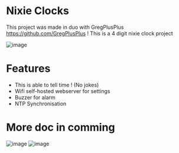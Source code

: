 # Nixie Clocks
This project was made in duo with GregPlusPlus https://github.com/GregPlusPlus !
This is a 4 digit nixie clock project

![image](https://github.com/CallMeC/NixieClocks/assets/47334555/35cbb20c-1161-4b42-a2da-cd1f9af054ff)

# Features
- This is able to tell time ! (No jokes)
- Wifi self-hosted webserver for settings
- Buzzer for alarm
- NTP Synchronisation

# More doc in comming

![image](https://github.com/CallMeC/NixieClocks/assets/47334555/a0c6af01-511e-4f21-a656-6dd7583009ad)
![image](https://github.com/CallMeC/NixieClocks/assets/47334555/bb6ce301-071b-4c6b-b628-209365db97bb)
